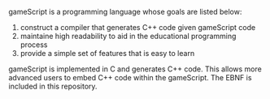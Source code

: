 gameScript is a programming language whose goals are listed below:

1. construct a compiler that generates C++ code given gameScript code
2. maintaine high readability to aid in the educational programming process
3. provide a simple set of features that is easy to learn

gameScript is implemented in C and generates C++ code.  This allows  more advanced users to embed C++ code
within the gameScript.  The EBNF is included in this repository.
